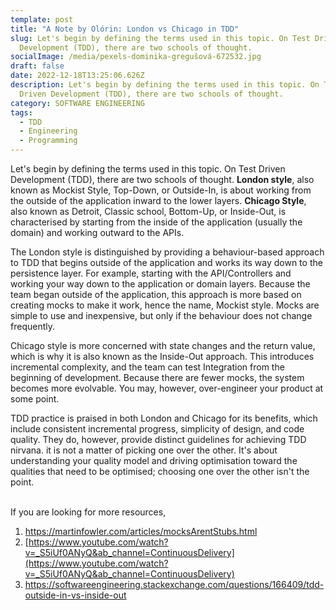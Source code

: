 ```yaml
---
template: post
title: "A Note by Olórin: London vs Chicago in TDD"
slug: Let's begin by defining the terms used in this topic. On Test Driven
  Development (TDD), there are two schools of thought.
socialImage: /media/pexels-dominika-gregušová-672532.jpg
draft: false
date: 2022-12-18T13:25:06.626Z
description: Let's begin by defining the terms used in this topic. On Test
  Driven Development (TDD), there are two schools of thought.
category: SOFTWARE ENGINEERING
tags:
  - TDD
  - Engineering
  - Programming
---
```

Let's begin by defining the terms used in this topic. On Test Driven Development (TDD), there are two schools of thought. **London style**, also known as Mockist Style, Top-Down, or Outside-In, is about working from the outside of the application inward to the lower layers. **Chicago Style**, also known as Detroit, Classic school, Bottom-Up, or Inside-Out, is characterised by starting from the inside of the application (usually the domain) and working outward to the APIs.

The London style is distinguished by providing a behaviour-based approach to TDD that begins outside of the application and works its way down to the persistence layer. For example, starting with the API/Controllers and working your way down to the application or domain layers. Because the team began outside of the application, this approach is more based on creating mocks to make it work, hence the name, Mockist style. Mocks are simple to use and inexpensive, but only if the behaviour does not change frequently.

Chicago style is more concerned with state changes and the return value, which is why it is also known as the Inside-Out approach. This introduces incremental complexity, and the team can test Integration from the beginning of development. Because there are fewer mocks, the system becomes more evolvable. You may, however, over-engineer your product at some point.

TDD practice is praised in both London and Chicago for its benefits, which include consistent incremental progress, simplicity of design, and code quality. They do, however, provide distinct guidelines for achieving TDD nirvana. it is not a matter of picking one over the other. It's about understanding your quality model and driving optimisation toward the qualities that need to be optimised; choosing one over the other isn't the point.

\
I﻿f you are looking for more resources,

1. <https://martinfowler.com/articles/mocksArentStubs.html>
2. [https://www.youtube.com/watch?v=_S5iUf0ANyQ&ab_channel=ContinuousDelivery](https://www.youtube.com/watch?v=_S5iUf0ANyQ&ab_channel=ContinuousDelivery)
3. <https://softwareengineering.stackexchange.com/questions/166409/tdd-outside-in-vs-inside-out>